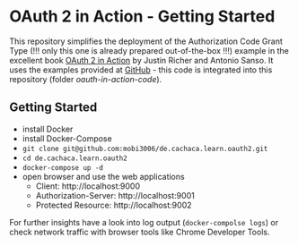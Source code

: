 # OAuth 2 in Action - Getting Started

This repository simplifies the deployment of the Authorization Code Grant Type (!!! only this one is already prepared out-of-the-box !!!) example in the excellent book [OAuth 2 in Action](https://www.manning.com/books/oauth-2-in-action) by Justin Richer and Antonio Sanso. It uses the examples provided at [GitHub](https://github.com/oauthinaction) - this code is integrated into this repository (folder *oauth-in-action-code*).

## Getting Started

* install Docker
* install Docker-Compose
* `git clone git@github.com:mobi3006/de.cachaca.learn.oauth2.git`
* `cd de.cachaca.learn.oauth2`
* `docker-compose up -d`
* open browser and use the web applications
  * Client: http://localhost:9000
  * Authorization-Server: http://localhost:9001
  * Protected Resource: http://localhost:9002

For further insights have a look into log output (`docker-compolse logs`) or check network traffic with browser tools like Chrome Developer Tools.